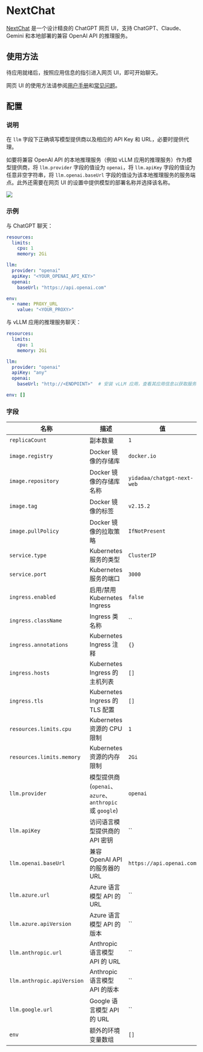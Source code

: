 # NextChat

[NextChat](https://github.com/ChatGPTNextWeb/ChatGPT-Next-Web) 是一个设计精良的 ChatGPT 网页 UI，支持 ChatGPT、Claude、Gemini 和本地部署的兼容 OpenAI API 的推理服务。

## 使用方法

待应用就绪后，按照应用信息的指引进入网页 UI，即可开始聊天。

<!-- OpenAI 聊天截图 -->

网页 UI 的使用方法请参阅[用户手册](https://github.com/ChatGPTNextWeb/ChatGPT-Next-Web/blob/main/docs/user-manual-cn.md)和[常见问题](https://github.com/ChatGPTNextWeb/ChatGPT-Next-Web/blob/main/docs/faq-cn.md)。

## 配置

### 说明

在 `llm` 字段下正确填写模型提供商以及相应的 API Key 和 URL，必要时提供代理。

如要将兼容 OpenAI API 的本地推理服务（例如 vLLM 应用的推理服务）作为模型提供商，将 `llm.provider` 字段的值设为 `openai`，将 `llm.apiKey` 字段的值设为任意非空字符串，将 `llm.openai.baseUrl` 字段的值设为该本地推理服务的服务端点。此外还需要在网页 UI 的设置中提供模型的部署名称并选择该名称。

![](https://s2.loli.net/2024/06/18/r6nc8sWwu2APReh.png)

### 示例

与 ChatGPT 聊天：

```yaml
resources:
  limits:
    cpu: 1
    memory: 2Gi

llm:
  provider: "openai"
  apiKey: "<YOUR_OPENAI_API_KEY>"
  openai:
    baseUrl: "https://api.openai.com"

env:
  - name: PROXY_URL
    value: "<YOUR_PROXY>"
```

与 vLLM 应用的推理服务聊天：

```yaml
resources:
  limits:
    cpu: 1
    memory: 2Gi

llm:
  provider: "openai"
  apiKey: "any"
  openai:
    baseUrl: "http://<ENDPOINT>"  # 安装 vLLM 应用，查看其应用信息以获取服务端点

env: []
```

### 字段

| 名称                       | 描述                                                    | 值                         |
| -------------------------- | ------------------------------------------------------- | -------------------------- |
| `replicaCount`             | 副本数量                                                | `1`                        |
| `image.registry`           | Docker 镜像的存储库                                     | `docker.io`                |
| `image.repository`         | Docker 镜像的存储库名称                                 | `yidadaa/chatgpt-next-web` |
| `image.tag`                | Docker 镜像的标签                                       | `v2.15.2`                  |
| `image.pullPolicy`         | Docker 镜像的拉取策略                                   | `IfNotPresent`             |
| `service.type`             | Kubernetes 服务的类型                                   | `ClusterIP`                |
| `service.port`             | Kubernetes 服务的端口                                   | `3000`                     |
| `ingress.enabled`          | 启用/禁用 Kubernetes Ingress                            | `false`                    |
| `ingress.className`        | Ingress 类名称                                          | ``                         |
| `ingress.annotations`      | Kubernetes Ingress 注释                                 | `{}`                       |
| `ingress.hosts`            | Kubernetes Ingress 的主机列表                           | `[]`                       |
| `ingress.tls`              | Kubernetes Ingress 的 TLS 配置                          | `[]`                       |
| `resources.limits.cpu`     | Kubernetes 资源的 CPU 限制                              | `1`                        |
| `resources.limits.memory`  | Kubernetes 资源的内存限制                               | `2Gi`                      |
| `llm.provider`             | 模型提供商 (`openai`、`azure`、`anthropic` 或 `google`) | `openai`                   |
| `llm.apiKey`               | 访问语言模型提供商的 API 密钥                           | ``                         |
| `llm.openai.baseUrl`       | 兼容 OpenAI API 的服务器的 URL                          | `https://api.openai.com`   |
| `llm.azure.url`            | Azure 语言模型 API 的 URL                               | ``                         |
| `llm.azure.apiVersion`     | Azure 语言模型 API 的版本                               | ``                         |
| `llm.anthropic.url`        | Anthropic 语言模型 API 的 URL                           | ``                         |
| `llm.anthropic.apiVersion` | Anthropic 语言模型 API 的版本                           | ``                         |
| `llm.google.url`           | Google 语言模型 API 的 URL                              | ``                         |
| `env`                      | 额外的环境变量数组                                      | `[]`                       |
